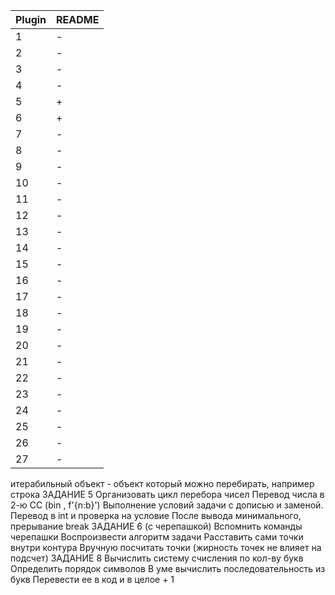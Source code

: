 | Plugin | README |
| ------ | ------ |
 | 1| - |
 | 2| - |
 | 3| - |
 | 4| - |
 | 5| + |
 | 6| + |
 | 7| - |
 | 8| - |
 | 9| - |
 | 10| - |
 | 11| - |
 | 12| - |
 | 13| - |
 | 14| - |
 | 15| - |
 | 16| - |
 | 17| - |
 | 18| - |
 | 19| - |
 | 20| - |
 | 21| - |
 | 22| - |
 | 23| - |
 | 24| - |
 | 25| - |
 | 26| - |
 | 27| - |
итерабильный объект - объект который можно перебирать, например строка
ЗАДАНИЕ 5
Организовать цикл перебора чисел
Перевод числа в 2-ю СС (bin , f'{n:b}')
Выполнение условий задачи с дописью и заменой.
Перевод в int и проверка на условие
После вывода минимального, прерывание break
ЗАДАНИЕ 6 (с черепашкой)
Вспомнить команды черепашки
Воспроизвести алгоритм задачи
Расставить сами точки внутри контура
Вручную посчитать точки (жирность точек не влияет на подсчет)
ЗАДАНИЕ 8
Вычислить систему счисления по кол-ву букв
Определить порядок символов
В уме вычислить последовательность из букв
Перевести ее в код и в целое + 1
